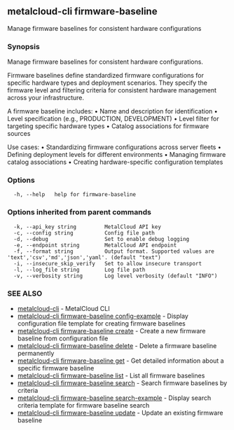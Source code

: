## metalcloud-cli firmware-baseline

Manage firmware baselines for consistent hardware configurations

### Synopsis

Manage firmware baselines for consistent hardware configurations.

Firmware baselines define standardized firmware configurations for specific hardware
types and deployment scenarios. They specify the firmware level and filtering criteria
for consistent hardware management across your infrastructure.

A firmware baseline includes:
  • Name and description for identification
  • Level specification (e.g., PRODUCTION, DEVELOPMENT)
  • Level filter for targeting specific hardware types
  • Catalog associations for firmware sources

Use cases:
  • Standardizing firmware configurations across server fleets
  • Defining deployment levels for different environments
  • Managing firmware catalog associations
  • Creating hardware-specific configuration templates

### Options

```
  -h, --help   help for firmware-baseline
```

### Options inherited from parent commands

```
  -k, --api_key string         MetalCloud API key
  -c, --config string          Config file path
  -d, --debug                  Set to enable debug logging
  -e, --endpoint string        MetalCloud API endpoint
  -f, --format string          Output format. Supported values are 'text','csv','md','json','yaml'. (default "text")
  -i, --insecure_skip_verify   Set to allow insecure transport
  -l, --log_file string        Log file path
  -v, --verbosity string       Log level verbosity (default "INFO")
```

### SEE ALSO

* [metalcloud-cli](metalcloud-cli.md)	 - MetalCloud CLI
* [metalcloud-cli firmware-baseline config-example](metalcloud-cli_firmware-baseline_config-example.md)	 - Display configuration file template for creating firmware baselines
* [metalcloud-cli firmware-baseline create](metalcloud-cli_firmware-baseline_create.md)	 - Create a new firmware baseline from configuration file
* [metalcloud-cli firmware-baseline delete](metalcloud-cli_firmware-baseline_delete.md)	 - Delete a firmware baseline permanently
* [metalcloud-cli firmware-baseline get](metalcloud-cli_firmware-baseline_get.md)	 - Get detailed information about a specific firmware baseline
* [metalcloud-cli firmware-baseline list](metalcloud-cli_firmware-baseline_list.md)	 - List all firmware baselines
* [metalcloud-cli firmware-baseline search](metalcloud-cli_firmware-baseline_search.md)	 - Search firmware baselines by criteria
* [metalcloud-cli firmware-baseline search-example](metalcloud-cli_firmware-baseline_search-example.md)	 - Display search criteria template for firmware baseline search
* [metalcloud-cli firmware-baseline update](metalcloud-cli_firmware-baseline_update.md)	 - Update an existing firmware baseline

